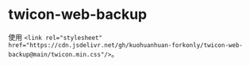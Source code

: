 # twicon-web-backup

使用 `<link rel="stylesheet" href="https://cdn.jsdelivr.net/gh/kuohuanhuan-forkonly/twicon-web-backup@main/twicon.min.css"/>`。
